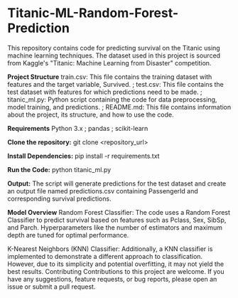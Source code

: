 # Titanic-ML-Random-Forest-Prediction
This repository contains code for predicting survival on the Titanic using machine learning techniques. The dataset used in this project is sourced from Kaggle's "Titanic: Machine Learning from Disaster" competition.

**Project Structure**
train.csv: This file contains the training dataset with features and the target variable, Survived.
; test.csv: This file contains the test dataset with features for which predictions need to be made.
; titanic_ml.py: Python script containing the code for data preprocessing, model training, and predictions.
; README.md: This file contains information about the project, its structure, and how to use the code.

**Requirements**
Python 3.x
; pandas
; scikit-learn

**Clone the repository:**
git clone <repository_url>

**Install Dependencies:**
pip install -r requirements.txt

**Run the Code:**
python titanic_ml.py

**Output:**
The script will generate predictions for the test dataset and create an output file named predictions.csv containing PassengerId and corresponding survival predictions.

**Model Overview**
Random Forest Classifier: The code uses a Random Forest Classifier to predict survival based on features such as Pclass, Sex, SibSp, and Parch. Hyperparameters like the number of estimators and maximum depth are tuned for optimal performance.

K-Nearest Neighbors (KNN) Classifier: Additionally, a KNN classifier is implemented to demonstrate a different approach to classification. However, due to its simplicity and potential overfitting, it may not yield the best results.
Contributing
Contributions to this project are welcome. If you have any suggestions, feature requests, or bug reports, please open an issue or submit a pull request.
